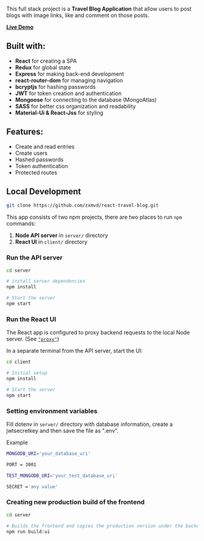 This full stack project is a <strong>Travel Blog Application</strong> that allow users to post blogs with image links, like and comment on those posts.<br>

<a href="https://react-travel-blog2021.herokuapp.com" target="_blank"><strong>Live Demo</strong></a><br>

## Built with:
- **React** for creating a SPA
- **Redux** for global state
- **Express** for making back-end development
- **react-router-dom** for managing navigation
- **bcryptjs** for hashing passwords
- **JWT** for token creation and authentication
- **Mongoose** for connecting to the database (MongoAtlas)
- **SASS** for better css organization and readability
- **Material-Ui & React-Jss** for styling


## Features:

- Create and read entries
- Create users
- Hashed passwords
- Token authentication
- Protected routes


## Local Development

```bash
git clone https://github.com/zxmvd/react-travel-blog.git
```

This app consists of two npm projects, there are two places to run `npm` commands:

1. **Node API server** in `server/` directory
1. **React UI** in `client/` directory

### Run the API server

```bash
cd server

# install server dependencies
npm install

# Start the server
npm start
```

### Run the React UI

The React app is configured to proxy backend requests to the local Node server. (See [`"proxy"`](client/package.json))

In a separate terminal from the API server, start the UI:

```bash
cd client

# Initial setup
npm install

# Start the server
npm start
```

### Setting environment variables

Fill dotenv in `server/` directory with database information, create a jwtsecretkey and then save the file as ".env".

Example
```bash
MONGODB_URI='your_database_uri'

PORT = 3001

TEST_MONGODB_URI='your_test_database_uri'

SECRET ='any value'
```

### Creating new production build of the frontend
```bash
cd server

# Builds the frontend and copies the production version under the backend repository.
npm run build:ui
```


